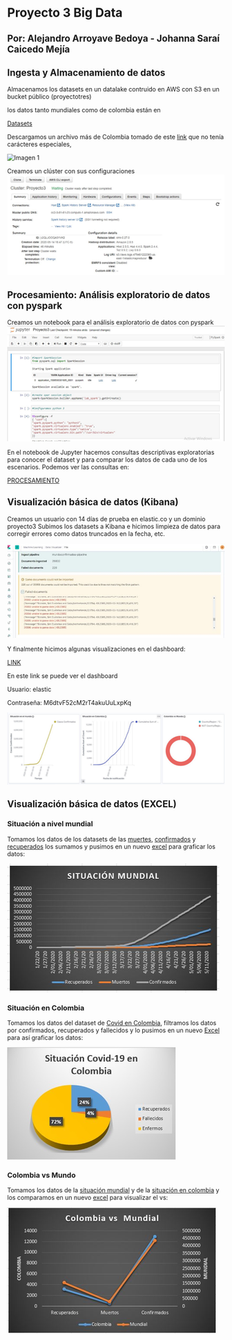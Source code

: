# Proyecto 3 Big Data
## Por: Alejandro Arroyave Bedoya - Johanna Saraí Caicedo Mejía
## Ingesta y Almacenamiento de datos

Almacenamos los datasets en un datalake contruido en AWS con S3 en un bucket público (proyectotres)

los datos tanto mundiales como de colombia están en 

[Datasets](https://github.com/jscaicedom/TETProyecto3/tree/master/Datasets)

Descargamos un archivo más de Colombia tomado de este [link](https://www.datos.gov.co/Salud-y-Protecci-n-Social/Casos-positivos-de-COVID-19-en-Colombia/gt2j-8ykr/data) que no tenía carácteres especiales, 

![Imagen 1](https://github.com/jscaicedom/TETProyecto3/blob/master/Imagenes/Anotaci%C3%B3n%202020-05-14%20185002.jpg)

Creamos un clúster con sus configuraciones
![Cluster](https://github.com/jscaicedom/TETProyecto3/blob/master/Imagenes/Cluster.jpg)

## Procesamiento: Análisis exploratorio de datos con pyspark

Creamos un notebook para el análisis exploratorio de datos con pyspark
![Notebook](https://github.com/jscaicedom/TETProyecto3/blob/master/Imagenes/Jupyter.jpg)

En el notebook de Jupyter hacemos consultas descriptivas exploratorias para conocer el dataset y para comparar los datos de cada uno de los escenarios. Podemos ver las consultas en:

[PROCESAMIENTO](https://github.com/jscaicedom/TETProyecto3/blob/master/Proyecto3.ipynb)

## Visualización básica de datos (Kibana)

Creamos un usuario con 14 días de prueba en elastic.co y un dominio proyecto3
Subimos los datasets a Kibana e hicimos limpieza de datos para corregir errores como datos truncados en la fecha, etc.

![k](https://github.com/jscaicedom/TETProyecto3/blob/master/Imagenes/limpieza.JPG)

Y finalmente hicimos algunas visualizaciones en el dashboard:

[LINK](https://ee62f74110ad477bac661180140117e6.us-east-1.aws.found.io:9243/goto/aad50c97a40a6b3733383df50de0d90d)

En este link se puede ver el dashboard

Usuario: elastic

Contraseña: M6dtvF52cM2rT4akuUuLxpKq


![k](https://github.com/jscaicedom/TETProyecto3/blob/master/Imagenes/Kibana.JPG)

## Visualización básica de datos (EXCEL)

### Situación a nivel mundial

Tomamos los datos de los datasets de las [muertes](https://github.com/jscaicedom/TETProyecto3/blob/master/Datasets/Mundial/time_series_covid19_deaths_global_iso3_regions.csv), [confirmados](https://github.com/jscaicedom/TETProyecto3/blob/master/Datasets/Mundial/time_series_covid19_confirmed_global_iso3_regions.csv) y [recuperados](https://github.com/jscaicedom/TETProyecto3/blob/master/Datasets/Mundial/time_series_covid19_recovered_global_iso3_regions.csv)
los sumamos y pusimos en un nuevo [excel](https://github.com/jscaicedom/TETProyecto3/blob/master/SituacionMundial.xlsx) para graficar los datos:

![situacion mundial](https://github.com/jscaicedom/TETProyecto3/blob/master/Imagenes/smundial.JPG)

### Situación en Colombia

Tomamos los datos del dataset de [Covid en Colombia](https://github.com/jscaicedom/TETProyecto3/blob/master/Datasets/Colombia/Casos_positivos_de_COVID-19_en_Colombia.csv), filtramos los datos por confirmados, recuperados y fallecidos y lo pusimos en un nuevo [Excel](https://github.com/jscaicedom/TETProyecto3/blob/master/Covid%20en%20Colombia.xlsx) para así graficar los datos:

![Situacion en Colombia](https://github.com/jscaicedom/TETProyecto3/blob/master/Imagenes/graficaColombia.jpg)

### Colombia vs Mundo

Tomamos los datos de la [situación mundial](https://github.com/jscaicedom/TETProyecto3/blob/master/SituacionMundial.xlsx) y de la [situación en colombia](https://github.com/jscaicedom/TETProyecto3/blob/master/Covid%20en%20Colombia.xlsx) y los comparamos en un nuevo [excel](https://github.com/jscaicedom/TETProyecto3/blob/master/ColombiaVSMundial.xlsx) para visualizar el vs:

![vs](https://github.com/jscaicedom/TETProyecto3/blob/master/Imagenes/Vs.JPG)
